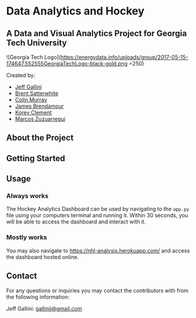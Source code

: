 # Data Analytics and Hockey

## A Data and Visual Analytics Project for Georgia Tech University

![Georgia Tech Logo](https://energydata.info/uploads/group/2017-05-15-174647.552555GeorgiaTechLogo-black-gold.png =250)

Created by:
- [Jeff Gallini](https://www.linkedin.com/in/jeff-gallini/)
- [Brent Satterwhite](https://www.linkedin.com/in/brent-satterwhite-45965699/)
- [Colin Murray](https://www.linkedin.com/in/colin-murray/)
- [James Brendamour](https://www.linkedin.com/in/james-brendamour-4b1782112/)
- [Korey Clement](https://www.linkedin.com/in/korey-clement-96997268/)
- [Marcos Zuzuarrequi](https://www.linkedin.com/in/marcos-zuzu%C3%A1rregui-73a681bb/)

## About the Project

## Getting Started

## Usage

### Always works
The Hockey Analytics Dashboard can be used by navigating to the `app.py` file using your computers terminal and running it. Within 30 seconds, you will be able to access the dashboard and interact with it.

### Mostly works
You may also navigate to <https://nhl-analysis.herokuapp.com/> and access the dashboard hosted online.

## Contact

For any questions or inquiries you may contact the contributors with from the following information:

Jeff Gallini: <gallinij@gmail.com>
